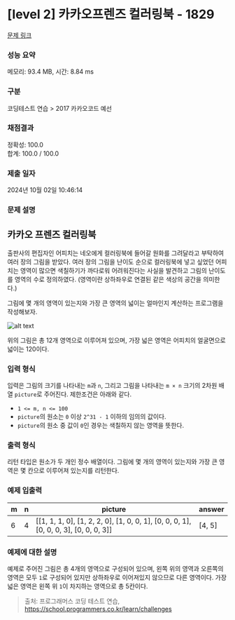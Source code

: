 # [level 2] 카카오프렌즈 컬러링북 - 1829 

[문제 링크](https://school.programmers.co.kr/learn/courses/30/lessons/1829#) 

### 성능 요약

메모리: 93.4 MB, 시간: 8.84 ms

### 구분

코딩테스트 연습 > 2017 카카오코드 예선

### 채점결과

정확성: 100.0<br/>합계: 100.0 / 100.0

### 제출 일자

2024년 10월 02일 10:46:14

### 문제 설명

<h2>카카오 프렌즈 컬러링북</h2>

<p>출판사의 편집자인 어피치는 네오에게 컬러링북에 들어갈 원화를 그려달라고 부탁하여 여러 장의 그림을 받았다. 여러 장의 그림을 난이도 순으로 컬러링북에 넣고 싶었던 어피치는 영역이 많으면 색칠하기가 까다로워 어려워진다는 사실을 발견하고 그림의 난이도를 영역의 수로 정의하였다. (영역이란 상하좌우로 연결된 같은 색상의 공간을 의미한다.)</p>

<p>그림에 몇 개의 영역이 있는지와 가장 큰 영역의 넓이는 얼마인지 계산하는 프로그램을 작성해보자.</p>

<p><img src="http://t1.kakaocdn.net/codefestival/apeach.png" title="" alt="alt text"></p>

<p>위의 그림은 총 12개 영역으로 이루어져 있으며, 가장 넓은 영역은 어피치의 얼굴면으로 넓이는 120이다.</p>

<h3>입력 형식</h3>

<p>입력은 그림의 크기를 나타내는 <code>m</code>과 <code>n</code>, 그리고 그림을 나타내는 <code>m × n</code> 크기의 2차원 배열 <code>picture</code>로 주어진다. 제한조건은 아래와 같다.</p>

<ul>
<li><code>1 &lt;= m, n &lt;= 100</code></li>
<li><code>picture</code>의 원소는 <code>0</code> 이상 <code>2^31 - 1</code> 이하의 임의의 값이다.</li>
<li><code>picture</code>의 원소 중 값이 <code>0</code>인 경우는 색칠하지 않는 영역을 뜻한다.</li>
</ul>

<h3>출력 형식</h3>

<p>리턴 타입은 원소가 두 개인 정수 배열이다. 그림에 몇 개의 영역이 있는지와 가장 큰 영역은 몇 칸으로 이루어져 있는지를 리턴한다.</p>

<h3>예제 입출력</h3>
<table class="table">
        <thead><tr>
<th>m</th>
<th>n</th>
<th>picture</th>
<th>answer</th>
</tr>
</thead>
        <tbody><tr>
<td>6</td>
<td>4</td>
<td>[[1, 1, 1, 0], [1, 2, 2, 0], [1, 0, 0, 1], [0, 0, 0, 1], [0, 0, 0, 3], [0, 0, 0, 3]]</td>
<td>[4, 5]</td>
</tr>
</tbody>
      </table>
<h3>예제에 대한 설명</h3>

<p>예제로 주어진 그림은 총 4개의 영역으로 구성되어 있으며, 왼쪽 위의 영역과 오른쪽의 영역은 모두 <code>1</code>로 구성되어 있지만 상하좌우로 이어져있지 않으므로 다른 영역이다. 가장 넓은 영역은 왼쪽 위 <code>1</code>이 차지하는 영역으로 총 5칸이다.</p>


> 출처: 프로그래머스 코딩 테스트 연습, https://school.programmers.co.kr/learn/challenges